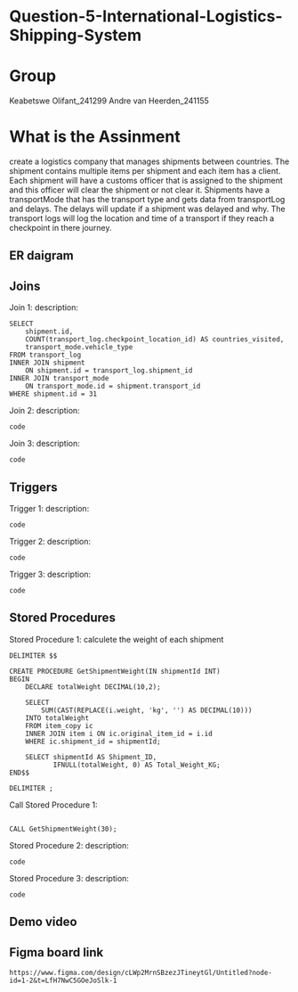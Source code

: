 

# Question-5-International-Logistics-Shipping-System

# Group

Keabetswe Olifant_241299
Andre van Heerden_241155

# What is the Assinment

create a logistics company that manages shipments between countries. The shipment contains multiple items per shipment and each item has a client. Each shipment will have a customs officer that is assigned to the shipment and this officer will clear the shipment or not clear it. Shipments have a transportMode that has the transport type and gets data from transportLog and delays. The delays will update if a shipment was delayed and why. The transport logs will log the location and time of a transport if they reach a checkpoint in there journey.

## ER daigram 



## Joins

Join 1: description:
```
SELECT
    shipment.id,
    COUNT(transport_log.checkpoint_location_id) AS countries_visited,
    transport_mode.vehicle_type
FROM transport_log
INNER JOIN shipment 
    ON shipment.id = transport_log.shipment_id
INNER JOIN transport_mode 
    ON transport_mode.id = shipment.transport_id
WHERE shipment.id = 31
```

Join 2: description:
```
code
```

Join 3: description:
```
code
```

## Triggers

Trigger 1: description:
```
code
```

Trigger 2: description:
```
code
```

Trigger 3: description:
```
code
```


## Stored Procedures

Stored Procedure 1: calculete the weight of each shipment
```
DELIMITER $$

CREATE PROCEDURE GetShipmentWeight(IN shipmentId INT)
BEGIN
    DECLARE totalWeight DECIMAL(10,2);

    SELECT 
        SUM(CAST(REPLACE(i.weight, 'kg', '') AS DECIMAL(10))) 
    INTO totalWeight
    FROM item_copy ic
    INNER JOIN item i ON ic.original_item_id = i.id
    WHERE ic.shipment_id = shipmentId;

    SELECT shipmentId AS Shipment_ID, 
           IFNULL(totalWeight, 0) AS Total_Weight_KG;
END$$

DELIMITER ;

```
Call Stored Procedure 1:
```

CALL GetShipmentWeight(30);

```

Stored Procedure 2: description:
```
code
```

Stored Procedure 3: description:
```
code
```

## Demo video

## Figma board link
```
https://www.figma.com/design/cLWp2MrnSBzezJTineytGl/Untitled?node-id=1-2&t=LfH7NwC5GOeJoSlk-1
```
